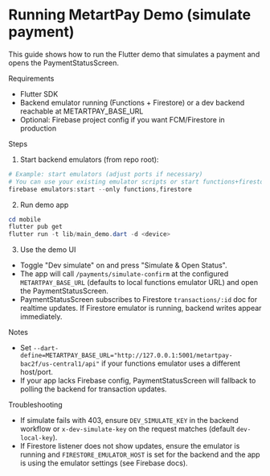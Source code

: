 # Running MetartPay Demo (simulate payment)

This guide shows how to run the Flutter demo that simulates a payment and opens the PaymentStatusScreen.

Requirements
- Flutter SDK
- Backend emulator running (Functions + Firestore) or a dev backend reachable at METARTPAY_BASE_URL
- Optional: Firebase project config if you want FCM/Firestore in production

Steps
1) Start backend emulators (from repo root):

```powershell
# Example: start emulators (adjust ports if necessary)
# You can use your existing emulator scripts or start functions+firestore
firebase emulators:start --only functions,firestore
```

2) Run demo app

```powershell
cd mobile
flutter pub get
flutter run -t lib/main_demo.dart -d <device>
```

3) Use the demo UI
- Toggle "Dev simulate" on and press "Simulate & Open Status".
- The app will call `/payments/simulate-confirm` at the configured `METARTPAY_BASE_URL` (defaults to local functions emulator URL) and open the PaymentStatusScreen.
- PaymentStatusScreen subscribes to Firestore `transactions/:id` doc for realtime updates. If Firestore emulator is running, backend writes appear immediately.

Notes
- Set `--dart-define=METARTPAY_BASE_URL="http://127.0.0.1:5001/metartpay-bac2f/us-central1/api"` if your functions emulator uses a different host/port.
- If your app lacks Firebase config, PaymentStatusScreen will fallback to polling the backend for transaction updates.

Troubleshooting
- If simulate fails with 403, ensure `DEV_SIMULATE_KEY` in the backend workflow or `x-dev-simulate-key` on the request matches (default `dev-local-key`).
- If Firestore listener does not show updates, ensure the emulator is running and `FIRESTORE_EMULATOR_HOST` is set for the backend and the app is using the emulator settings (see Firebase docs).
